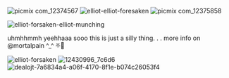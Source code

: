 ![picmix com_12374567](https://github.com/user-attachments/assets/0951655a-a289-4bc7-a5b6-91c38f9b0523)
![elliot-elliot-foresaken](https://github.com/user-attachments/assets/17e58059-064e-4341-9b58-218836834b34)
                                           ![picmix com_12375858](https://github.com/user-attachments/assets/d034e168-0f63-4599-879b-f2c82aff5ae6)



![elliot-forsaken-elliot-munching](https://github.com/user-attachments/assets/7f9fa3a8-cc44-48cc-b045-0fa906be8447)


 uhmhhmmh yeehhaaa sooo this is just
a silly thing. . . more info on @mortalpain ^_^ ⛧💫




![elliot-forsaken](https://github.com/user-attachments/assets/81d26834-d780-410d-8004-49f03379d8e3)
![12430996_7c6d6](https://github.com/user-attachments/assets/dd92ac7c-3d1e-4055-8d48-76d8a13abcad)
![dealojt-7a6834a4-a06f-4170-8f1e-b074c26053f4](https://github.com/user-attachments/assets/deb86f3f-9b62-4adb-ba10-00f60464d14b)
